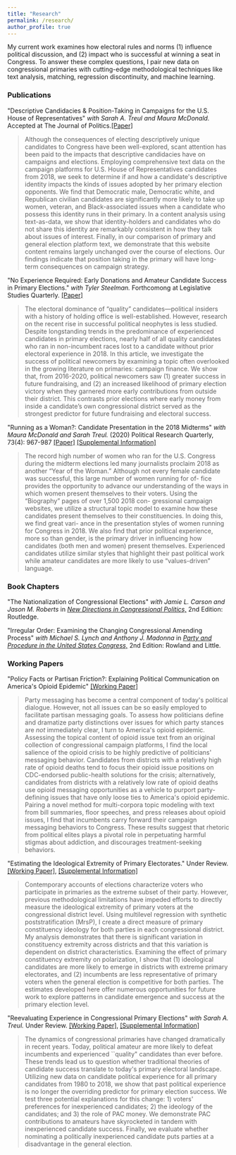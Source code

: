 ```yaml
---
title: "Research"
permalink: /research/
author_profile: true
---
```


My current work examines how electoral rules and norms (1) influence political discussion, and (2) impact who is successful at winning a seat in Congress. To answer these complex questions, I pair new data on congressional primaries with cutting-edge methodological techniques like text analysis, matching, regression discontinuity, and machine learning. 

### Publications

"Descriptive Candidacies & Position-Taking in Campaigns for the U.S. House of Representatives" *with Sarah A. Treul and Maura McDonald.* Accepted at The Journal of Politics.[[Paper]](/files/dialouge_accepted.pdf)

> Although the consequences of electing descriptively unique candidates to Congress have been well-explored, scant attention has been paid to the impacts that descriptive candidacies have on campaigns and elections. Employing comprehensive text data on the campaign platforms for U.S. House of Representatives candidates from 2018, we seek to determine if and how a candidate's descriptive identity impacts the kinds of issues adopted by her primary election opponents. We find that Democratic male, Democratic white, and Republican civilian candidates are significantly more likely to take up women, veteran, and Black-associated issues when a candidate who possess this identity runs in their primary. In a content analysis using text-as-data, we show that identity-holders and candidates who do not share this identity are remarkably consistent in how they talk about issues of interest. Finally, in our comparison of primary and general election platform text, we demonstrate that this website content remains largely unchanged over the course of elections. Our findings indicate that position taking in the primary will have long-term consequences on campaign strategy. 

"No Experience Required: Early Donations and Amateur Candidate Success in Primary Elections." *with Tyler Steelman.* Forthcomong at Legislative Studies Quarterly. [[Paper]](/files/early_money_draft.pdf)

>The electoral dominance of “quality” candidates—political insiders with a history of holding office is well-established. However, research on the recent rise in successful political neophytes is less studied. Despite longstanding trends in the predominance of experienced candidates in primary elections, nearly half of all quality candidates who ran in non-incumbent races lost to a candidate without prior electoral experience in 2018. In this article, we investigate the success of political newcomers by examining a topic often overlooked in the growing literature on primaries: campaign finance. We show that, from 2016-2020, political newcomers saw (1) greater success in future fundraising, and (2) an increased likelihood of primary election victory when they garnered more early contributions from outside their district. This contrasts prior elections where early money from inside a candidate’s own congressional district served as the strongest predictor for future fundraising and electoral success.

"Running as a Woman?: Candidate Presentation in the 2018 Midterms" *with Maura McDonald and Sarah Treul.* (2020) Political Research Quarterly, 73(4): 967-987 [[Paper]](/files/women_final.pdf) [[Supplemental Information]](/files/women_appendix.pdf)

> The record high number of women who ran for the U.S. Congress during the midterm elections led many journalists proclaim 2018 as another “Year of the Woman.” Although not every female candidate was successful, this large number of women running for of- fice provides the opportunity to advance our understanding of the ways in which women present themselves to their voters. Using the “Biography” pages of over 1,500 2018 con- gressional campaign websites, we utilize a structural topic model to examine how these candidates present themselves to their constituencies. In doing this, we find great vari- ance in the presentation styles of women running for Congress in 2018. We also find that prior political experience, more so than gender, is the primary driver in influencing how candidates (both men and women) present themselves. Experienced candidates utilize similar styles that highlight their past political work while amateur candidates are more likely to use “values-driven” language.

### Book Chapters 

"The Nationalization of Congressional Elections" *with Jamie L. Carson and Jason M. Roberts* in [*New Directions in Congressional Politics,*](https://www.routledge.com/New-Directions-in-Congressional-Politics/Carson-Lynch/p/book/9780367466541) 2nd Edition: Routledge.

"Irregular Order: Examining the Changing Congressional Amending Process" *with Michael S. Lynch and Anthony J. Madonna* in [*Party and Procedure in the United States Congress,*](https://rowman.com/ISBN/9781442258747/Party-and-Procedure-in-the-United-States-Congress-Second-Edition) 2nd Edition: Rowland and Little.

### Working Papers

"Policy Facts or Partisan Friction?: Explaining Political Communication on America's Opioid Epidemic" [[Working Paper]](/files/porter_opioids.pdf)

> Party messaging has become a central component of today's political dialogue. However, not all issues can be so easily employed to facilitate partisan messaging goals. To assess how politicians define and dramatize party distinctions over issues for which party stances are *not* immediately clear, I turn to America's opioid epidemic. Assessing the topical content of opioid issue text from an original collection of congressional campaign platforms, I find the local salience of the opioid crisis to be highly predictive of politicians' messaging behavior. Candidates from districts with a relatively high rate of opioid deaths tend to focus their opioid issue positions on CDC-endorsed public-health solutions for the crisis; alternatively, candidates from districts with a relatively low rate of opioid deaths use opioid messaging opportunities as a vehicle to purport party-defining issues that have only loose ties to America's opioid epidemic. Pairing a novel method for multi-corpora topic modeling with text from bill summaries, floor speeches, and press releases about opioid issues, I find that incumbents carry forward their campaign messaging behaviors to Congress. These results suggest that rhetoric from political elites plays a pivotal role in perpetuating harmful stigmas about addiction, and discourages treatment-seeking behaviors. 

"Estimating the Ideological Extremity of Primary Electorates." Under Review. [[Working Paper]](/files/estimating_ideology.pdf), [[Supplemental Information]](/files/primaries_appendix.pdf)

> Contemporary accounts of elections characterize voters who participate in primaries as the extreme subset of their party. However, previous methodological limitations have impeded efforts to directly measure the ideological extremity of primary voters at the congressional district level. Using multilevel regression with synthetic poststratification (MrsP), I create a direct measure of primary constituency ideology for both parties in each congressional district. My analysis demonstrates that there is significant variation in constituency extremity across districts and that this variation is dependent on district characteristics. Examining the effect of primary constituency extremity on polarization, I show that (1) ideological candidates are more likely to emerge in districts with extreme primary electorates, and (2) incumbents are less representative of primary voters when the general election is competitive for both parties. The estimates developed here offer numerous opportunities for future work to explore patterns in candidate emergence and success at the primary election level.

"Reevaluating Experience in Congressional Primary Elections" *with Sarah A. Treul.* Under Review. [[Working Paper]](/files/amateurs_final.pdf), [[Supplemental Information]](/files/amateur_appendix.pdf)

> The dynamics of congressional primaries have changed dramatically in recent years. Today, political amateur are more likely to defeat incumbents and experienced ``quality" candidates than ever before.  These trends lead us to question whether traditional theories of candidate success translate to today's primary electoral landscape. Utilizing new data on candidate political experience for all primary candidates from 1980 to 2018, we show that past political experience is no longer the overriding predictor for primary election success. We test three potential explanations for this change: 1) voters' preferences for inexperienced candidates; 2) the ideology of the candidates; and 3) the role of PAC money. We demonstrate PAC contributions to amateurs have skyrocketed in tandem with inexperienced candidate success. Finally, we evaluate whether nominating a politically inexperienced candidate puts parties at a disadvantage in the general election.
